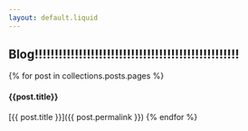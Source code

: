 ```yaml
---
layout: default.liquid
---
```

## Blog!!!!!!!!!!!!!!!!!!!!!!!!!!!!!!!!!!!!!!!!!!!!!!!!!!!

{% for post in collections.posts.pages %}
#### {{post.title}}

[{{ post.title }}]({{ post.permalink }})
{% endfor %}

